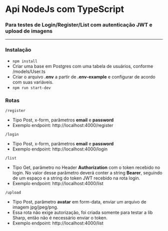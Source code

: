 # Api NodeJs com TypeScript
### Para testes de Login/Register/List com autenticação JWT e upload de imagens
<hr>

### Instalação

- <code>npm install</code>
- Criar uma base em Postgres com uma tabela de usuários, conforme /models/User.ts
- Criar o arquivo <b>.env</b> a partir de <b>.env-example</b> e configurar de acordo com suas variáveis.
- <code>npm run start-dev</code>

### Rotas
    
<code>/register</code> 
- Tipo Post, x-form, parâmetros <b>email</b> e <b>password</b><br>
- Exemplo endpoint: http://localhost:4000/register 

<code>/login</code>
- Tipo Post, x-form, parâmetros <b>email</b> e <b>password</b><br>
- Exemplo endpoint: http://localhost:4000/login

<code>/list</code>
- Tipo Get, parâmetro no Header <b>Authorization</b> com o token recebido no login. No valor desse parâmetro deverá conter a string <b>Bearer</b>, seguindo de um espaço e a string do token JWT recebido na rota login.
- Exemplo endpoint: http://localhost:4000/list

<code>/upload</code>
- Tipo Post, parâmetro <b>avatar</b> em form-data, enviar um arquivo de imagem jpg/jpeg/png.
- Essa rota não exige autorização, foi criada somente para testar a lib Sharp, então não é necessário enviar o token.  
- Exemplo endpoint: http://localhost:4000/list

